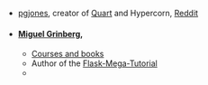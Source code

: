 
- [pgjones](https://pgjones.dev/), creator of [Quart](http://pgjones.gitlab.io/quart/index.html) and Hypercorn, [Reddit](https://www.reddit.com/user/stetio/) 
- #### [Miguel Grinberg](https://blog.miguelgrinberg.com/index), 
	- [Courses and books](https://blog.miguelgrinberg.com/post/my-courses-and-books)
	- Author of the [Flask-Mega-Tutorial](https://blog.miguelgrinberg.com/post/the-flask-mega-tutorial-part-i-hello-world)
	- 